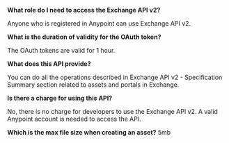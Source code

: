 **What role do I need to access the Exchange API v2?**

Anyone who is registered in Anypoint can use Exchange API v2.

**What is the duration of validity for the OAuth token?**

The OAuth tokens are valid for 1 hour.

**What does this API provide?**

You can do all the operations described in Exchange API v2 - Specification Summary section related to assets and portals in Exchange.

**Is there a charge for using this API?**

No, there is no charge for developers to use the Exchange API v2. A valid Anypoint account is needed to access the API.

**Which is the max file size when creating an asset?**
5mb
